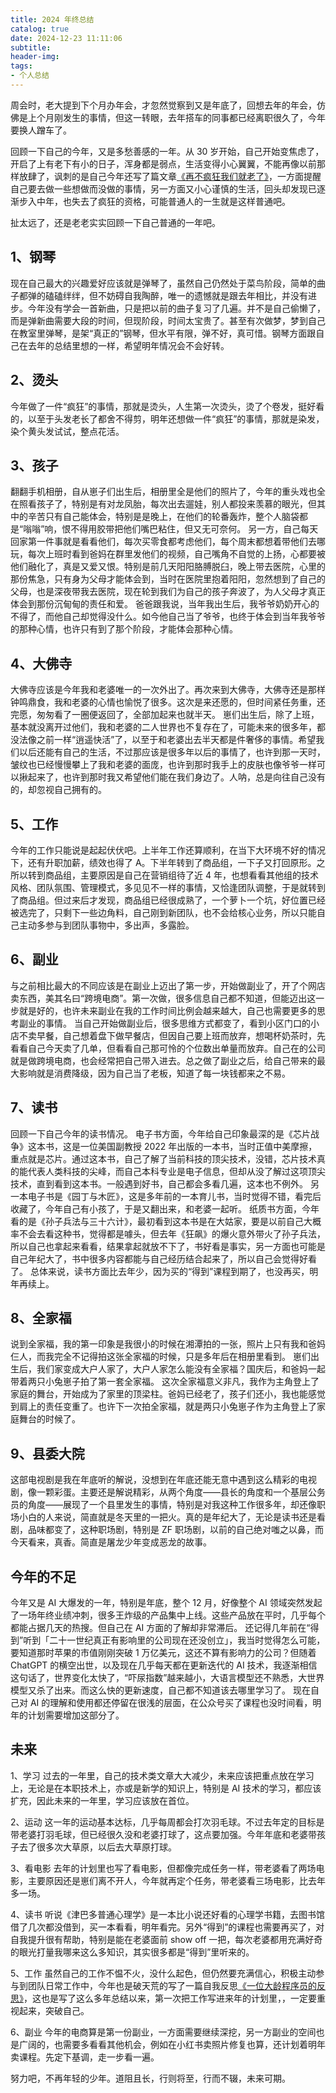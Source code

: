 ```yaml
---
title: 2024 年终总结
catalog: true
date: 2024-12-23 11:11:06
subtitle:
header-img:
tags:
- 个人总结
---
```

周会时，老大提到下个月办年会，才忽然觉察到又是年底了，回想去年的年会，仿佛是上个月刚发生的事情，但这一转眼，去年搭车的同事都已经离职很久了，今年要换人蹭车了。

回顾一下自己的今年，又是多愁善感的一年。从 30 岁开始，自己开始变焦虑了，开启了上有老下有小的日子，浑身都是弱点，生活变得小心翼翼，不能再像以前那样放肆了，讽刺的是自己今年还写了篇文章[《再不疯狂我们就老了》](https://www.jianshu.com/p/d982c66ec673)，一方面提醒自己要去做一些想做而没做的事情，另一方面又小心谨慎的生活，回头却发现已逐渐步入中年，也失去了疯狂的资格，可能普通人的一生就是这样普通吧。

扯太远了，还是老老实实回顾一下自己普通的一年吧。

## 1、钢琴
现在自己最大的兴趣爱好应该就是弹琴了，虽然自己仍然处于菜鸟阶段，简单的曲子都弹的磕磕绊绊，但不妨碍自我陶醉，唯一的遗憾就是跟去年相比，并没有进步。今年没有学会一首新曲，只是把以前的曲子复习了几遍。并不是自己偷懒了，而是弹新曲需要大段的时间，但现阶段，时间太宝贵了。甚至有次做梦，梦到自己在教室里弹琴，是架“真正的”钢琴，但水平有限，弹不好，真可惜。钢琴方面跟自己在去年的总结里想的一样，希望明年情况会不会好转。

## 2、烫头
今年做了一件“疯狂”的事情，那就是烫头，人生第一次烫头，烫了个卷发，挺好看的，以至于头发老长了都舍不得剪，明年还想做一件“疯狂”的事情，那就是染发，染个黄头发试试，整点花活。

## 3、孩子
翻翻手机相册，自从崽子们出生后，相册里全是他们的照片了，今年的重头戏也全在照看孩子了，特别是有对龙凤胎，每次出去遛娃，别人都投来羡慕的眼光，但其中的辛苦只有自己能体会，特别是是晚上，在他们的轮番轰炸，整个人脑袋都是“嗡嗡”响，恨不得用胶带把他们嘴巴粘住，但又无可奈何。
另一方，自己每天回家第一件事就是看看他们，每次买零食都考虑他们，每个周末都想着带他们去哪玩，每次上班时看到爸妈在群里发他们的视频，自己嘴角不自觉的上扬，心都要被他们融化了，真是又爱又恨。特别是前几天阳阳胳膊脱臼，晚上带去医院，心里的那份焦急，只有身为父母才能体会到，当时在医院里抱着阳阳，忽然想到了自己的父母，也是深夜带我去医院，现在轮到我们为自己的孩子奔波了，为人父母才真正体会到那份沉甸甸的责任和爱。
爸爸跟我说，当年我出生后，我爷爷奶奶开心的不得了，而他自己却觉得没什么。如今他自己当了爷爷，也终于体会到当年我爷爷的那种心情，也许只有到了那个阶段，才能体会那种心情。

## 4、大佛寺
大佛寺应该是今年我和老婆唯一的一次外出了。再次来到大佛寺，大佛寺还是那样钟鸣鼎食，我和老婆的心情也愉悦了很多。这次是来还愿的，但时间紧任务重，还完愿，匆匆看了一圈便返回了，全部加起来也就半天。
崽们出生后，除了上班，基本就没离开过他们，我和老婆的二人世界也不复存在了，可能未来的很多年，都没法像之前一样“逍遥快活”了，以至于和老婆出去半天都是件奢侈的事情。希望我们以后还能有自己的生活，不过那应该是很多年以后的事情了，也许到那一天时，皱纹也已经慢慢攀上了我和老婆的面庞，也许到那时我手上的皮肤也像爷爷一样可以揪起来了，也许到那时我又希望他们能在我们身边了。人呐，总是向往自己没有的，却忽视自己拥有的。

## 5、工作
今年的工作只能说是起起伏伏吧。上半年工作还算顺利，在当下大环境不好的情况下，还有升职加薪，绩效也得了 A。下半年转到了商品组，一下子又打回原形。之所以转到商品组，主要原因是自己在营销组待了近 4 年，也想看看其他组的技术风格、团队氛围、管理模式，多见见不一样的事情，又恰逢团队调整，于是就转到了商品组。但过来后才发现，商品组已经很成熟了，一个萝卜一个坑，好位置已经被选完了，只剩下一些边角料，自己刚到新团队，也不会给核心业务，所以只能自己主动多参与到团队事物中，多出声，多露脸。

## 6、副业
与之前相比最大的不同应该是在副业上迈出了第一步，开始做副业了，开了个网店卖东西，美其名曰“跨境电商”。第一次做，很多信息自己都不知道，但能迈出这一步就是好的，也许未来副业在我的工作时间比例会越来越大，自己也需要更多的思考副业的事情。
当自己开始做副业后，很多思维方式都变了，看到小区门口的小店不卖早餐，自己想着盘下做早餐店，但因自己要上班而放弃，想喝杯奶茶时，先看看自己今天卖了几单，但看看自己那可怜的个位数出单量而放弃。自己在的公司就是做跨境电商，也会经常把自己带入进去。总之做了副业之后，给自己带来的最大影响就是消费降级，因为自己当了老板，知道了每一块钱都来之不易。

## 7、读书
回顾一下自己今年的读书情况。
电子书方面，今年给自己印象最深的是《芯片战争》这本书，这是一位美国副教授 2022 年出版的一本书，当时正值中美摩擦，重点就是芯片。通过这本书，自己了解了当前科技的顶尖技术，没错，芯片技术真的能代表人类科技的尖峰，而自己本科专业是电子信息，但却从没了解过这项顶尖技术，直到看到这本书。一般遇到好书，自己都会多看几遍，这本也不例外。
另一本电子书是《园丁与木匠》，这是多年前的一本育儿书，当时觉得不错，看完后收藏了，今年自己有小孩了，于是又翻出来，和老婆一起听。
纸质书方面，今年看的是《孙子兵法与三十六计》，最初看到这本书是在大姑家，要是以前自己大概率不会去看这种书，觉得都是噱头，但去年《狂飙》的爆火意外带火了孙子兵法，所以自己也拿起来看看，结果拿起就放不下了，书好看是事实，另一方面也可能是自己年纪大了，书中很多内容都能与自己经历结合起来了，所以自己会觉得好看了。
总体来说，读书方面比去年少，因为买的“得到”课程到期了，也没再买，明年再续上。

## 8、全家福
说到全家福，我的第一印象是我很小的时候在湘潭拍的一张，照片上只有我和爸妈仨人，而我完全不记得拍这张全家福的时候，只是多年后在相册里看到。
崽们出生后，我们家变成大户人家了，大户人家怎么能没有全家福？国庆后，和爸妈一起带着两只小兔崽子拍了第一套全家福。
这次全家福意义非凡，我作为主角登上了家庭的舞台，开始成为了家里的顶梁柱。爸妈已经老了，孩子们还小，我也能感觉到肩上的责任变重了。也许下一次拍全家福，就是两只小兔崽子作为主角登上了家庭舞台的时候了。

## 9、县委大院
这部电视剧是我在年底听的解说，没想到在年底还能无意中遇到这么精彩的电视剧，像一颗彩蛋。主要还是解说精彩，从两个角度——县长的角度和一个基层公务员的角度——展现了一个县里发生的事情，特别是对我这种工作很多年，却还像职场小白的人来说，简直就是冬天里的一把火。真的是年纪大了，无论是读书还是看剧，品味都变了，这种职场剧，特别是 ZF 职场剧，以前的自己绝对嗤之以鼻，而今天看来，真香。简直是屠龙少年变成恶龙的故事。


## 今年的不足
今年又是 AI 大爆发的一年，特别是年底，整个 12 月，好像整个 AI 领域突然发起了一场年终业绩冲刺，很多王炸级的产品集中上线。这些产品放在平时，几乎每个都能占据几天的热搜。但自己在 AI 方面的了解却非常滞后。
还记得几年前在“得到”听到「二十一世纪真正有影响里的公司现在还没创立」，我当时觉得怎么可能，要知道那时苹果的市值刚刚突破 1 万亿美元，这还不算有影响力的公司？但随着 ChatGPT 的横空出世，以及现在几乎每天都在更新迭代的 AI 技术，我逐渐相信这句话了，世界变化太快了，“吓尿指数”越来越小，大语言模型还不熟悉，大世界模型又杀了出来。而这么快的更新速度，自己都不知道该去哪里学习了。
现在自己对 AI 的理解和使用都还停留在很浅的层面，在公众号买了课程也没时间看，明年的计划需要增加这部分了。

## 未来
1、学习
过去的一年里，自己的技术类文章大大减少，未来应该把重点放在学习上，无论是在本职技术上，亦或是新学的知识上，特别是 AI 技术的学习，都应该扩充，因此未来的一年里，学习应该放在首位。

2、运动
这一年的运动基本达标，几乎每周都会打次羽毛球。不过去年定的目标是带老婆打羽毛球，但已经很久没和老婆打球了，这点要加强。今年年底和老婆带孩子去了很多次大草原，以后去大草原打球。

3、看电影
去年的计划里也写了看电影，但都像完成任务一样，带老婆看了两场电影，主要原因还是崽们离不开人，今年就再定个任务，带老婆看三场电影，比去年多一场。

4、读书
听说《津巴多普通心理学》是一本比小说还好看的心理学书籍，去图书馆借了几次都没借到，买一本看看，明年看完。另外“得到”的课程也需要再买了，对自我提升很有帮助，特别是能在老婆面前 show off 一把，每次老婆都用充满好奇的眼光打量我哪来这么多知识，其实很多都是“得到”里听来的。

5、工作
虽然自己的工作不愠不火，没什么起色，但仍然要充满信心，积极主动参与到团队日常工作中，今年也是破天荒的写了一篇自我反思[《一位大龄程序员的反思》](https://www.jianshu.com/p/94d47003c2b1)，这也是写了这么多年总结以来，第一次把工作写进来年的计划里，，一定要重视起来，突破自己。

6、副业
今年的电商算是第一份副业，一方面需要继续深挖，另一方副业的空间也是广阔的，也需要多看看其他机会，例如在小红书卖照片修复也算，还计划着明年卖课程。先定下基调，走一步看一遍。

努力吧，不再年轻的少年。道阻且长，行则将至，行而不辍，未来可期。